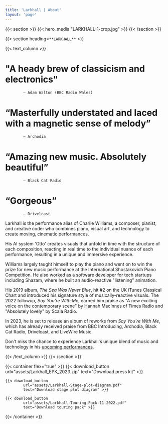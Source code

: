 ```yaml
---
title: 'Larkhall | About'
layout: 'page'
---
```


{{< section >}}
    {{< hero_media "LARKHALL-1-crop.jpg" >}}
{{< /section >}}

{{< section heading=`**LARKHALL**` >}}

{{< text_column >}}
<!-- {{< blockquote text="“A heady brew of classicism and electronics… I love that very very much indeed”" cite="Adam Walton (BBC Radio Wales)" >}}

{{< blockquote text="“Masterfully understated and laced with a magnetic sense of melody”" cite="Archodia" >}}

{{< blockquote text="“Amazing new music. Absolutely beautiful”" cite="Black Cat Radio" >}}

{{< blockquote text="“Gorgeous”" cite="Drivelcast" >}} -->

# "A heady brew of classicism and electronics" 
            — Adam Walton (BBC Radio Wales)

# “Masterfully understated and laced with a magnetic sense of melody”
            — Archodia

# “Amazing new music. Absolutely beautiful”
            — Black Cat Radio

# “Gorgeous”
            — Drivelcast

Larkhall is the performance alias of Charlie Williams, a composer, pianist, and creative coder who combines piano, visual art, and technology to create moving, cinematic performances.

His AI system 'Otto' creates visuals that unfold in time with the structure of each composition, reacting in real time to the individual nuance of each performance, resulting in a unique and immersive experience.

Williams largely taught himself to play the piano and went on to win the prize for new music performance at the International Shostakovich Piano Competition. He also worked as a software developer for tech startups including Shazam, where he built an audio-reactive "listening" animation.

His 2019 album, *The Sea Was Never Blue*, hit #2 on the UK iTunes Classical Chart and introduced his signature style of musically-reactive visuals. The 2022 followup, *Say You're With Me*, earned him praise as "A new exciting voice on the contemporary scene" by Hannah MacInnes of Times Radio and "Absolutely lovely" by Scala Radio.

In 2023, he is set to release an album of reworks from *Say You're With Me*, which has already received praise from BBC Introducing, Archodia, Black Cat Radio, Drivelcast, and LiveWire Music.

Don't miss the chance to experience Larkhall's unique blend of music and technology in his [upcoming performances](/concerts).


{{< /text_column >}}
{{< /section >}}



{{< container flex="true" >}}
    {{< download_button 
            url="assets/Larkhall_EPK_2023.zip" 
            text="Download press kit" >}}

    {{< download_button 
            url="assets/Larkhall-Stage-plot-diagram.pdf" 
            text="Download stage plot diagram" >}}

    {{< download_button 
            url="assets/Larkhall-Touring-Pack-11-2022.pdf" 
            text="Download touring pack" >}}
{{< /container >}}
